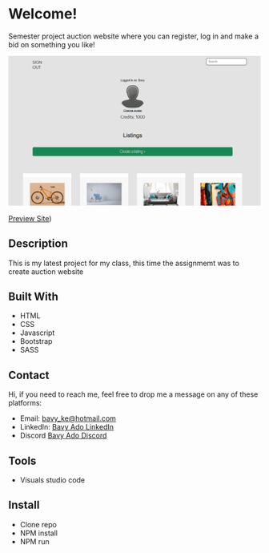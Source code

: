 # Welcome!

Semester project auction website where you can register, log in and make a bid on something you like! 

![image_url](https://raw.githubusercontent.com/Bavy89/Semester-project-auction/refs/heads/main/Images/Auction%20website.PNG)

[Preview Site](https://bave-auction.netlify.app))



## Description

This is my latest  project for my class, this time the assignmemt was to create auction website


## Built With

- HTML
- CSS
- Javascript
- Bootstrap
- SASS

## Contact

Hi, if you need to reach me, feel free to drop me a message on any of these platforms:

- Email: bavy_ke@hotmail.com
- LinkedIn: [Bavy Ado LinkedIn](https://linkedin.com/in/bavy-ado-877912114)
- Discord [Bavy Ado Discord](https://discord.com/users/<820696686832779284>)


## Tools

- Visuals studio code

  
## Install

- Clone repo
- NPM install
- NPM run 
